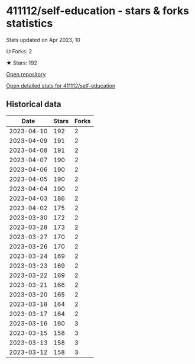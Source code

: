 # 411112/self-education - stars & forks statistics

Stats updated on Apr 2023, 10

☋ Forks: 2

★ Stars: 192

[Open repository](https://github.com/411112/self-education)

[Open detailed stats for 411112/self-education](https://reviewgithub.com/rep/411112/self-education)

## Historical data
| Date | Stars | Forks |
|------|-------|-------|
| 2023-04-10 | 192 | 2 | 
| 2023-04-09 | 191 | 2 | 
| 2023-04-08 | 191 | 2 | 
| 2023-04-07 | 190 | 2 | 
| 2023-04-06 | 190 | 2 | 
| 2023-04-05 | 190 | 2 | 
| 2023-04-04 | 190 | 2 | 
| 2023-04-03 | 186 | 2 | 
| 2023-04-02 | 175 | 2 | 
| 2023-03-30 | 172 | 2 | 
| 2023-03-28 | 173 | 2 | 
| 2023-03-27 | 170 | 2 | 
| 2023-03-26 | 170 | 2 | 
| 2023-03-24 | 169 | 2 | 
| 2023-03-23 | 169 | 2 | 
| 2023-03-22 | 169 | 2 | 
| 2023-03-21 | 166 | 2 | 
| 2023-03-20 | 165 | 2 | 
| 2023-03-18 | 164 | 2 | 
| 2023-03-17 | 164 | 2 | 
| 2023-03-16 | 160 | 3 | 
| 2023-03-15 | 158 | 3 | 
| 2023-03-13 | 158 | 3 | 
| 2023-03-12 | 158 | 3 | 

